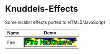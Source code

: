# Knuddels-Effects
Some nicklist effects ported to HTML5/JavaScript

|Name|Demo|
|----|----|
|Fire|![Demo](https://raw.githubusercontent.com/Bizarrus/Knuddels-Effects/main/screenshots/fire.png)|
